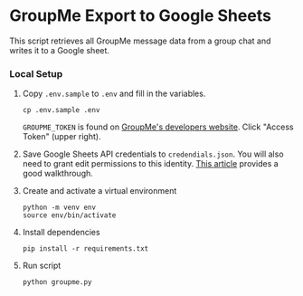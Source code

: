 # GroupMe Export to Google Sheets

This script retrieves all GroupMe message data from a group chat and writes it to a Google sheet.

### Local Setup
1. Copy `.env.sample` to `.env` and fill in the variables.

    ```
    cp .env.sample .env
    ```

    `GROUPME_TOKEN` is found on [GroupMe's developers website](https://dev.groupme.com/session/new). Click "Access Token" (upper right).

2. Save Google Sheets API credentials to `credendials.json`. You will also need to grant edit permissions to this identity. [This article](https://towardsdatascience.com/python-pandas-dataframe-to-google-sheets-for-tableau-desktop-live-cc1f86982bca) provides a good walkthrough.
3. Create and activate a virtual environment
    ```
    python -m venv env
    source env/bin/activate
    ```
4. Install dependencies
    ```
    pip install -r requirements.txt
    ```
5. Run script
    ```
    python groupme.py
    ```
